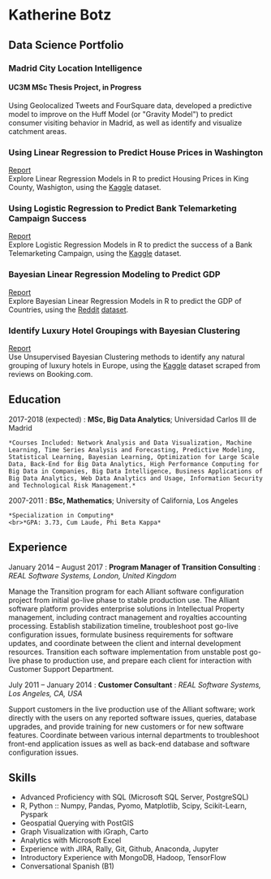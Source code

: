 # Katherine Botz

Data Science Portfolio
----------
### Madrid City Location Intelligence
#### UC3M MSc Thesis Project, in Progress
Using Geolocalized Tweets and FourSquare data, developed a predictive model to improve on the Huff Model (or "Gravity Model") to predict consumer visiting behavior in Madrid, as well as identify and visualize catchment areas.

### Using Linear Regression to Predict House Prices in Washington
[Report](https://github.com/katbot99/katbot99.github.io/blob/master/Reports/Housing.pdf)<br>
Explore Linear Regression Models in R to predict Housing Prices in King County, Washigton, using the [Kaggle](https://www.kaggle.com/harlfoxem/housesalesprediction) dataset.

### Using Logistic Regression to Predict Bank Telemarketing Campaign Success
[Report](https://github.com/katbot99/katbot99.github.io/blob/master/Reports/Telemarketing.pdf)<br>
Explore Logistic Regression Models in R to predict the success of a Bank Telemarketing Campaign, using the [Kaggle](https://www.kaggle.com/gobert/bank-telemarketing-moro-et-al) dataset.

### Bayesian Linear Regression Modeling to Predict GDP
[Report](https://github.com/katbot99/katbot99.github.io/blob/master/Reports/GDP.pdf)<br>
Explore Bayesian Linear Regression Models in R to predict the GDP of Countries, using the [Reddit](https://www.reddit.com/r/datasets/comments/6o053s/i_made_a_csv_file_containing_the_following_data/) [dataset](http://www.sharecsv.com/s/4165c9b03d9fffdef43a3226613ff37c/Countries.csv).

### Identify Luxury Hotel Groupings with Bayesian Clustering
[Report](https://github.com/katbot99/katbot99.github.io/blob/master/Reports/Hotels.pdf)<br>
Use Unsupervised Bayesian Clustering methods to identify any natural grouping of luxury hotels in Europe, using the [Kaggle](https://www.kaggle.com/jiashenliu/515k-hotel-reviews-data-in-europe) dataset scraped from reviews on Booking.com.

Education
----------

2017-2018 (expected)
:   **MSc, Big Data Analytics**; Universidad Carlos III de Madrid

    *Courses Included: Network Analysis and Data Visualization, Machine Learning, Time Series Analysis and Forecasting, Predictive Modeling, Statistical Learning, Bayesian Learning, Optimization for Large Scale Data, Back-End for Big Data Analytics, High Performance Computing for Big Data in Companies, Big Data Intelligence, Business Applications of Big Data Analytics, Web Data Analytics and Usage, Information Security and Technological Risk Management.*

2007-2011
:   **BSc, Mathematics**; University of California, Los Angeles

    *Specialization in Computing*
    <br>*GPA: 3.73, Cum Laude, Phi Beta Kappa*

Experience
----------

January 2014 – August 2017
:   **Program Manager of Transition Consulting**
:   *REAL Software Systems, London, United Kingdom*


Manage the Transition program for each Alliant software configuration project from initial go-live phase to stable production use. The Alliant software platform provides enterprise solutions in Intellectual Property management, including contract management and royalties accounting processing. Establish stabilization timeline, troubleshoot post go-live configuration issues, formulate business requirements for software updates, and coordinate between the client and internal development resources. Transition each software implementation from unstable post go-live phase to production use, and prepare each client for interaction with Customer Support Department.

July 2011 – January 2014
:   **Customer Consultant**
:   *REAL Software Systems, Los Angeles, CA, USA*


Support customers in the live production use of the Alliant software; work directly with the users on any reported software issues, queries, database upgrades, and provide training for new customers or for new software features. Coordinate between various internal departments to troubleshoot front-end application issues as well as back-end database and software configuration issues.


Skills
--------------------
* Advanced Proficiency with SQL (Microsoft SQL Server, PostgreSQL)
* R, Python :: Numpy, Pandas, Pyomo, Matplotlib, Scipy, Scikit-Learn, Pyspark
* Geospatial Querying with PostGIS
* Graph Visualization with iGraph, Carto
* Analytics with Microsoft Excel
* Experience with JIRA, Rally, Git, Github, Anaconda, Jupyter
* Introductory Experience with MongoDB, Hadoop, TensorFlow
* Conversational Spanish (B1)
